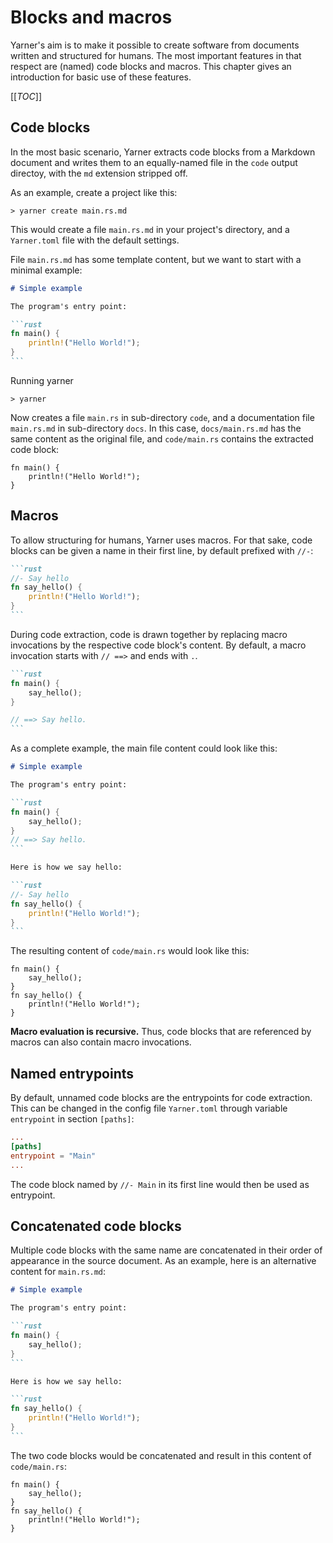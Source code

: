 # Blocks and macros

Yarner's aim is to make it possible to create software from documents written and structured for humans.
The most important features in that respect are (named) code blocks and macros.
This chapter gives an introduction for basic use of these features.

[[_TOC_]]

## Code blocks

In the most basic scenario, Yarner extracts code blocks from a Markdown document and writes them to an equally-named file in the `code` output directoy, with the `md` extension stripped off.

As an example, create a project like this:

```plaintext
> yarner create main.rs.md
```

This would create a file `main.rs.md` in your project's directory, and a `Yarner.toml` file with the default settings.

File `main.rs.md` has some template content, but we want to start with a minimal example:

````markdown
# Simple example

The program's entry point:

```rust
fn main() {
    println!("Hello World!");
}
```
````

Running yarner

```plaintext
> yarner
```

Now creates a file `main.rs` in sub-directory `code`, and a documentation file `main.rs.md` in sub-directory `docs`.
In this case, `docs/main.rs.md` has the same content as the original file, and `code/main.rs` contains the extracted code block:

```rust,noplaypen
fn main() {
    println!("Hello World!");
}
```

## Macros

To allow structuring for humans, Yarner uses macros. 
For that sake, code blocks can be given a name in their first line, by default prefixed with `//-`:

````markdown
```rust
//- Say hello
fn say_hello() {
    println!("Hello World!");
}
```
````

During code extraction, code is drawn together by replacing macro invocations by the respective code block's content.
By default, a macro invocation starts with `// ==>` and ends with `.`.

````markdown
```rust
fn main() {
    say_hello();
}

// ==> Say hello.
```
````

As a complete example, the main file content could look like this:

````markdown
# Simple example

The program's entry point:

```rust
fn main() {
    say_hello();
}
// ==> Say hello.
```

Here is how we say hello:

```rust
//- Say hello
fn say_hello() {
    println!("Hello World!");
}
```
````

The resulting content of `code/main.rs` would look like this:

```rust,noplaypen
fn main() {
    say_hello();
}
fn say_hello() {
    println!("Hello World!");
}
```

**Macro evaluation is recursive.** Thus, code blocks that are referenced by macros can also contain macro invocations.

## Named entrypoints

By default, unnamed code blocks are the entrypoints for code extraction.
This can be changed in the config file `Yarner.toml` through variable `entrypoint` in section `[paths]`:

```toml
...
[paths]
entrypoint = "Main"
...
```

The code block named by `//- Main` in its first line would then be used as entrypoint.

## Concatenated code blocks

Multiple code blocks with the same name are concatenated in their order of appearance in the source document.
As an example, here is an alternative content for `main.rs.md`:

````markdown
# Simple example

The program's entry point:

```rust
fn main() {
    say_hello();
}
```

Here is how we say hello:

```rust
fn say_hello() {
    println!("Hello World!");
}
```
````

The two code blocks would be concatenated and result in this content of `code/main.rs`:

```rust,noplaypen
fn main() {
    say_hello();
}
fn say_hello() {
    println!("Hello World!");
}
```
